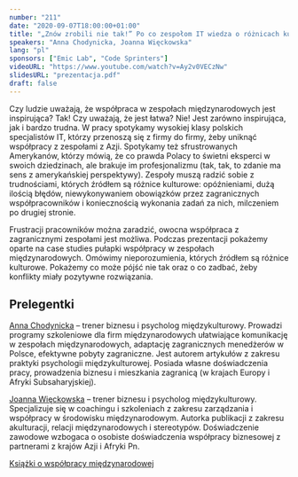 ```yaml
---
number: "211"
date: "2020-09-07T18:00:00+01:00"
title: "„Znów zrobili nie tak!” Po co zespołom IT wiedza o różnicach kulturowych"
speakers: "Anna Chodynicka, Joanna Więckowska"
lang: "pl"
sponsors: ["Emic Lab", "Code Sprinters"]
videoURL: "https://www.youtube.com/watch?v=Ay2v0VECzNw"
slidesURL: "prezentacja.pdf"
draft: false
---
```


Czy ludzie uważają, że współpraca w zespołach międzynarodowych jest inspirująca? Tak! Czy uważają, że jest łatwa? Nie! Jest zarówno inspirująca, jak i bardzo trudna. W pracy spotykamy wysokiej klasy polskich specjalistów IT, którzy przenoszą się z firmy do firmy, żeby uniknąć współpracy z zespołami z Azji. Spotykamy też sfrustrowanych Amerykanów, którzy mówią, że co prawda Polacy to świetni eksperci w swoich dziedzinach, ale brakuje im profesjonalizmu (tak, tak, to zdanie ma sens z amerykańskiej perspektywy).
Zespoły muszą radzić sobie z trudnościami, których źródłem są różnice kulturowe: opóźnieniami, dużą ilością błędów, niewykonywaniem obowiązków przez zagranicznych współpracowników i koniecznością wykonania zadań za nich, milczeniem po drugiej stronie.

Frustracji pracowników można zaradzić, owocna współpraca z zagranicznymi zespołami jest możliwa. Podczas prezentacji pokażemy oparte na case studies pułapki współpracy w zespołach międzynarodowych. Omówimy nieporozumienia, których źródłem są różnice kulturowe. Pokażemy co może pójść nie tak oraz o co zadbać, żeby konflikty miały pozytywne rozwiązania.

## Prelegentki

<a href="https://www.linkedin.com/in/anna-chodynicka/" target="_blank">Anna Chodynicka</a> – trener biznesu i psycholog międzykulturowy. Prowadzi programy szkoleniowe dla firm międzynarodowych ułatwiające komunikację w zespołach międzynarodowych, adaptację zagranicznych menedżerów w Polsce, efektywne pobyty zagraniczne. Jest autorem artykułów z zakresu praktyki psychologii międzykulturowej. Posiada własne doświadczenia pracy, prowadzenia biznesu i mieszkania zagranicą (w krajach Europy i Afryki Subsaharyjskiej).

<a href="https://www.linkedin.com/in/joannawieckowska/" target="_blank">Joanna Więckowska</a> – trener biznesu i psycholog międzykulturowy. Specjalizuje się w coachingu i szkoleniach z zakresu zarządzania i współpracy w środowisku międzynarodowym. Autorka publikacji z zakresu akulturacji, relacji międzynarodowych i stereotypów. Doświadczenie zawodowe wzbogaca o osobiste doświadczenia współpracy biznesowej z partnerami z krajów Azji i Afryki Pn.


<a href="książki.pdf" target="_blank">Książki o współpracy międzynarodowej</a>
